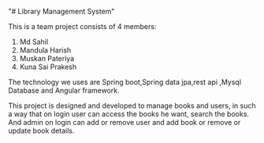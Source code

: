 "# Library Management System"

This is a team project consists of 4 members:
  1. Md Sahil
  2. Mandula Harish
  3. Muskan Pateriya
  4. Kuna Sai Prakesh

The technology we uses are Spring boot,Spring data jpa,rest api ,Mysql Database and  Angular framework.

This project is designed and developed to manage books and users,
in such a way that on login user can access the books he want, search the books. 
And admin on login can add or remove user and add book  or remove or update book details.

  

